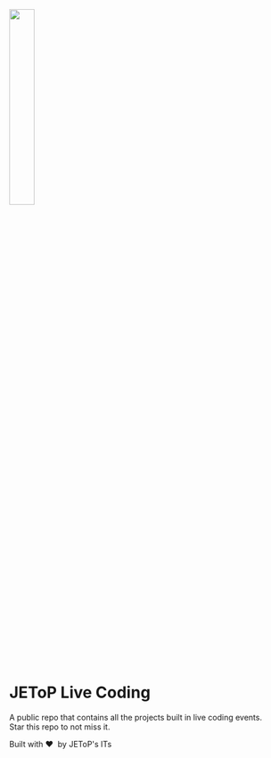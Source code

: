 <img src="https://i.ibb.co/GpgLhqM/jetop-hacktoberfest.png" width="30%"/>

# JEToP Live Coding

A public repo that contains all the projects built in live coding events.<br/>
Star this repo to not miss it.

Built with :heart:&nbsp; by JEToP's ITs

